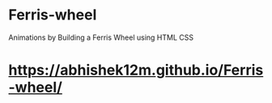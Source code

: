 # Ferris-wheel
Animations by Building a Ferris Wheel using HTML CSS
# https://abhishek12m.github.io/Ferris-wheel/
